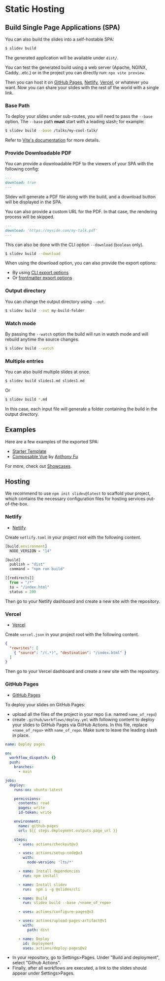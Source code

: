 
# Static Hosting

## Build Single Page Applications (SPA)

You can also build the slides into a self-hostable SPA:

```bash
$ slidev build
```

The generated application will be available under `dist/`.

You can test the generated build using a web server (Apache, NGINX, Caddy...etc.) or in the project you can directly run: `npx vite preview`.

Then you can host it on [GitHub Pages](https://pages.github.com/), [Netlify](https://netlify.app/), [Vercel](https://vercel.com/), or whatever you want. Now you can share your slides with the rest of the world with a single link.

### Base Path

To deploy your slides under sub-routes, you will need to pass the `--base` option. The `--base` path **must** start with a leading slash; for example:

```bash
$ slidev build --base /talks/my-cool-talk/
```

Refer to [Vite's documentation](https://vitejs.dev/guide/build.html#public-base-path) for more details.

### Provide Downloadable PDF

You can provide a downloadable PDF to the viewers of your SPA with the following config:

```md
---
download: true
---
```

Slidev will generate a PDF file along with the build, and a download button will be displayed in the SPA.

You can also provide a custom URL for the PDF. In that case, the rendering process will be skipped.

```md
---
download: 'https://myside.com/my-talk.pdf'
---
```

This can also be done with the CLI option `--download` (`boolean` only).

```bash
$ slidev build --download
```

When using the download option, you can also provide the export options:

* By using [CLI export options](/guide/exporting.html)
* Or [frontmatter export options](/custom/#frontmatter-configures)

### Output directory

You can change the output directory using `--out`.

```bash
$ slidev build --out my-build-folder
```

### Watch mode

By passing the `--watch` option the build will run in watch mode and will rebuild anytime the source changes.

```bash
$ slidev build --watch
```

### Multiple entries

You can also build multiple slides at once.

```bash
$ slidev build slides1.md slides1.md
```

Or

```bash
$ slidev build *.md
```

In this case, each input file will generate a folder containing the build in the output directory.

## Examples

Here are a few examples of the exported SPA:

- [Starter Template](https://sli.dev/demo/starter)
- [Composable Vue](https://talks.antfu.me/2021/composable-vue) by [Anthony Fu](https://github.com/antfu)

For more, check out [Showcases](/showcases).

## Hosting

We recommend to use `npm init slidev@latest` to scaffold your project, which contains the necessary configuration files for hosting services out-of-the-box.

### Netlify

- [Netlify](https://netlify.com/)

Create `netlify.toml` in your project root with the following content.

```ts
[build.environment]
  NODE_VERSION = "14"

[build]
  publish = "dist"
  command = "npm run build"

[[redirects]]
  from = "/*"
  to = "/index.html"
  status = 200
```

Then go to your Netlify dashboard and create a new site with the repository.

### Vercel

- [Vercel](https://vercel.com/)

Create `vercel.json` in your project root with the following content.

```json
{
  "rewrites": [
    { "source": "/(.*)", "destination": "/index.html" }
  ]
}
```

Then go to your Vercel dashboard and create a new site with the repository.

### GitHub Pages

- [GitHub Pages](https://pages.github.com/)

To deploy your slides on GitHub Pages:
- upload all the files of the project in your repo (i.e. named `name_of_repo`)
- create `.github/workflows/deploy.yml` with following content to deploy your slides to GitHub Pages via GitHub Actions. In this file, replace `<name_of_repo>` with `name_of_repo`. Make sure to leave the leading slash in place.

```yaml
name: Deploy pages

on:
  workflow_dispatch: {}
  push:
    branches:
      - main

jobs:
  deploy:
    runs-on: ubuntu-latest

    permissions:
      contents: read
      pages: write
      id-token: write

    environment:
      name: github-pages
      url: ${{ steps.deployment.outputs.page_url }}

    steps:
      - uses: actions/checkout@v3

      - uses: actions/setup-node@v3
        with:
          node-version: 'lts/*'

      - name: Install dependencies
        run: npm install

      - name: Install slidev
        run:  npm i -g @slidev/cli

      - name: Build
        run: slidev build --base /<name_of_repo>

      - uses: actions/configure-pages@v3

      - uses: actions/upload-pages-artifact@v1
        with:
          path: dist

      - name: Deploy
        id: deployment
        uses: actions/deploy-pages@v2
```
- In your repository, go to Settings>Pages. Under "Build and deployment", select "Github Actions".
- Finally, after all workflows are executed, a link to the slides should appear under Settings>Pages.
